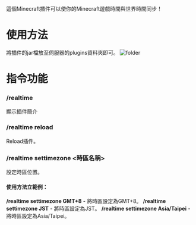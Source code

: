 這個Minecraft插件可以使你的Minecraft遊戲時間與世界時間同步！
# 使用方法
將插件的jar檔放至伺服器的plugins資料夾即可。
![folder](https://truth.bahamut.com.tw/s01/202010/ecca15193f6781bdebf2262609fa387b.PNG)
# 指令功能
### /realtime
顯示插件簡介
### /realtime reload
Reload插件。
### /realtime settimezone <時區名稱>
設定時區位置。
#### 使用方法立範例：
**/realtime settimezone GMT+8** - 將時區設定為GMT+8。
**/realtime settimezone JST** - 將時區設定為JST。
**/realtime settimezone Asia/Taipei** - 將時區設定為Asia/Taipei。
